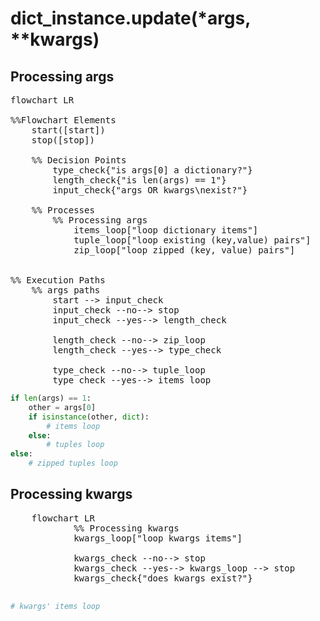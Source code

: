 # dict_instance.update(*args, **kwargs)
## Processing args
<pre class='mermaid'>
flowchart LR

%%Flowchart Elements
    start([start])
    stop([stop])

    %% Decision Points
        type_check{"is args[0] a dictionary?"}
        length_check{"is len(args) == 1"}
        input_check{"args OR kwargs\nexist?"}

    %% Processes
        %% Processing args
            items_loop["loop dictionary items"]
            tuple_loop["loop existing (key,value) pairs"]
            zip_loop["loop zipped (key, value) pairs"]
        

%% Execution Paths
    %% args paths
        start --> input_check
        input_check --no--> stop
        input_check --yes--> length_check

        length_check --no--> zip_loop
        length_check --yes--> type_check

        type_check --no--> tuple_loop         
        type_check --yes--> items_loop
</pre>
```python
if len(args) == 1:
    other = args[0]
    if isinstance(other, dict):
        # items loop
    else:
        # tuples loop
else:
    # zipped tuples loop
```
## Processing kwargs
<pre class='mermaid'>
    flowchart LR
            %% Processing kwargs
            kwargs_loop["loop kwargs items"]

            kwargs_check --no--> stop
            kwargs_check --yes--> kwargs_loop --> stop
            kwargs_check{"does kwargs exist?"}

</pre>
```python
# kwargs' items loop
```